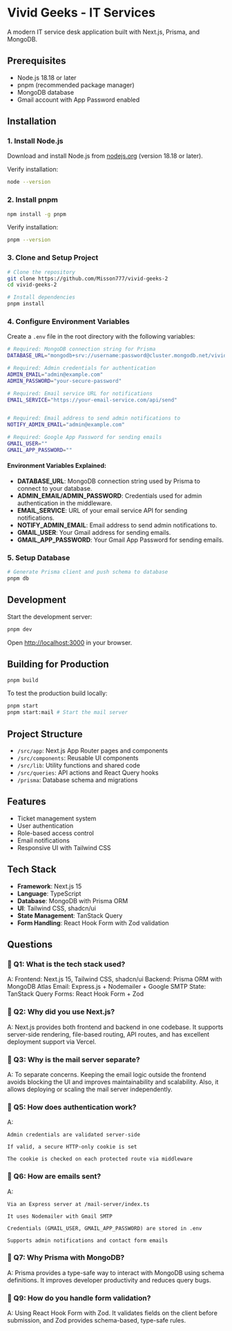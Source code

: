 # Vivid Geeks - IT Services

A modern IT service desk application built with Next.js, Prisma, and MongoDB.

## Prerequisites

- Node.js 18.18 or later
- pnpm (recommended package manager)
- MongoDB database
- Gmail account with App Password enabled

## Installation

### 1. Install Node.js

Download and install Node.js from [nodejs.org](https://nodejs.org/) (version 18.18 or later).

Verify installation:

```bash
node --version
```

### 2. Install pnpm

```bash
npm install -g pnpm
```

Verify installation:

```bash
pnpm --version
```

### 3. Clone and Setup Project

```bash
# Clone the repository
git clone https://github.com/Misson777/vivid-geeks-2
cd vivid-geeks-2

# Install dependencies
pnpm install
```

### 4. Configure Environment Variables

Create a `.env` file in the root directory with the following variables:

```bash
# Required: MongoDB connection string for Prisma
DATABASE_URL="mongodb+srv://username:password@cluster.mongodb.net/vivid-geeks?retryWrites=true&w=majority"

# Required: Admin credentials for authentication
ADMIN_EMAIL="admin@example.com"
ADMIN_PASSWORD="your-secure-password"

# Required: Email service URL for notifications
EMAIL_SERVICE="https://your-email-service.com/api/send"


# Required: Email address to send admin notifications to
NOTIFY_ADMIN_EMAIL="admin@example.com"

# Required: Google App Password for sending emails
GMAIL_USER=""
GMAIL_APP_PASSWORD=""
```

#### Environment Variables Explained:

- **DATABASE_URL**: MongoDB connection string used by Prisma to connect to your database.
- **ADMIN_EMAIL/ADMIN_PASSWORD**: Credentials used for admin authentication in the middleware.
- **EMAIL_SERVICE**: URL of your email service API for sending notifications.
- **NOTIFY_ADMIN_EMAIL**: Email address to send admin notifications to.
- **GMAIL_USER**: Your Gmail address for sending emails.
- **GMAIL_APP_PASSWORD**: Your Gmail App Password for sending emails.

### 5. Setup Database

```bash
# Generate Prisma client and push schema to database
pnpm db
```

## Development

Start the development server:

```bash
pnpm dev
```

Open [http://localhost:3000](http://localhost:3000) in your browser.

## Building for Production

```bash
pnpm build
```

To test the production build locally:

```bash
pnpm start
pnpm start:mail # Start the mail server
```

## Project Structure

- `/src/app`: Next.js App Router pages and components
- `/src/components`: Reusable UI components
- `/src/lib`: Utility functions and shared code
- `/src/queries`: API actions and React Query hooks
- `/prisma`: Database schema and migrations

## Features

- Ticket management system
- User authentication
- Role-based access control
- Email notifications
- Responsive UI with Tailwind CSS

## Tech Stack

- **Framework**: Next.js 15
- **Language**: TypeScript
- **Database**: MongoDB with Prisma ORM
- **UI**: Tailwind CSS, shadcn/ui
- **State Management**: TanStack Query
- **Form Handling**: React Hook Form with Zod validation


## Questions

### 🔹 Q1: What is the tech stack used?

A:
Frontend: Next.js 15, Tailwind CSS, shadcn/ui
Backend: Prisma ORM with MongoDB Atlas
Email: Express.js + Nodemailer + Google SMTP
State: TanStack Query
Forms: React Hook Form + Zod

### 🔹 Q2: Why did you use Next.js?

A:
Next.js provides both frontend and backend in one codebase. It supports server-side rendering, file-based routing, API routes, and has excellent deployment support via Vercel.

### 🔹 Q3: Why is the mail server separate?

A:
To separate concerns. Keeping the email logic outside the frontend avoids blocking the UI and improves maintainability and scalability. Also, it allows deploying or scaling the mail server independently.

### 🔹 Q5: How does authentication work?

A:

    Admin credentials are validated server-side

    If valid, a secure HTTP-only cookie is set

    The cookie is checked on each protected route via middleware

### 🔹 Q6: How are emails sent?

A:

    Via an Express server at /mail-server/index.ts

    It uses Nodemailer with Gmail SMTP

    Credentials (GMAIL_USER, GMAIL_APP_PASSWORD) are stored in .env

    Supports admin notifications and contact form emails

### 🔹 Q7: Why Prisma with MongoDB?

A:
Prisma provides a type-safe way to interact with MongoDB using schema definitions. It improves developer productivity and reduces query bugs.

### 🔹 Q9: How do you handle form validation?

A:
Using React Hook Form with Zod. It validates fields on the client before submission, and Zod provides schema-based, type-safe rules.
